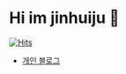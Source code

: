 <h1> Hi im jinhuiju 👋</h1>


<!--
**jinhuiju/jinhuiju** is a ✨ _special_ ✨ repository because its `README.md` (this file) appears on your GitHub profile.
Here are some ideas to get you started:

                                                                  
-->

[![Hits](https://hits.seeyoufarm.com/api/count/incr/badge.svg?url=https%3A%2F%2Fgithub.com%2Fjinhuiju&count_bg=%2345AADF&title_bg=%230A688F&icon=&icon_color=%23E7E7E7&title=hits&edge_flat=true)](https://hits.seeyoufarm.com)


- [ 개인 블로그 ](https://huijuzzang.tistory.com/)
